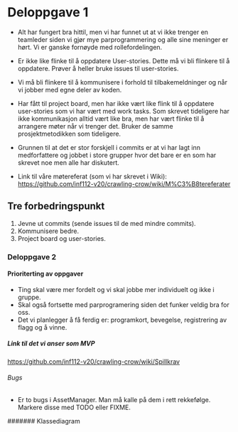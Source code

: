 # Deloppgave 1

*  Alt har fungert bra hittil, men vi har funnet ut at vi ikke trenger en teamleder
siden vi gjør mye parprogrammering og alle sine meninger er hørt. Vi er ganske fornøyde
med rollefordelingen. 

*  Er ikke like flinke til å oppdatere User-stories. Dette må vi bli flinkere til å 
oppdatere. Prøver å heller bruke issues til user-stories. 

*  Vi må bli flinkere til å kommunisere i forhold til tilbakemeldninger og
når vi jobber med egne deler av koden. 

*  Har fått til project board, men har ikke vært like flink til å oppdatere user-stories
som vi har vært med work tasks. Som skrevet tideligere har ikke kommunikasjon alltid 
vært like bra, men har vært flinke til å arrangere møter når vi trenger det. Bruker 
de samme prosjektmetodikken som tideligere. 

*  Grunnen til at det er stor forskjell i commits er at vi har lagt inn medforfattere
og jobbet i store grupper hvor det bare er en som har skrevet noe men alle har
diskutert.

*  Link til våre møtereferat (som vi har skrevet i Wiki):
<https://github.com/inf112-v20/crawling-crow/wiki/M%C3%B8tereferater>

## Tre forbedringspunkt
 
1.  Jevne ut commits (sende issues til de med mindre commits).
2.  Kommunisere bedre.
3.  Project board og user-stories.

### Deloppgave 2

#### Prioriterting av oppgaver
*  Ting skal være mer fordelt og vi skal jobbe mer individuelt og ikke i gruppe.
*  Skal også fortsette med parprogramering siden det funker veldig bra for oss. 
*  Det vi planlegger å få ferdig er: programkort, bevegelse, registrering av flagg og 
å vinne. 

##### Link til det vi anser som MVP
<https://github.com/inf112-v20/crawling-crow/wiki/Spillkrav>

###### Bugs
*  Er to bugs i AssetManager. Man må kalle på dem i rett rekkefølge. Markere disse med TODO
eller FIXME. 

####### Klassediagram 